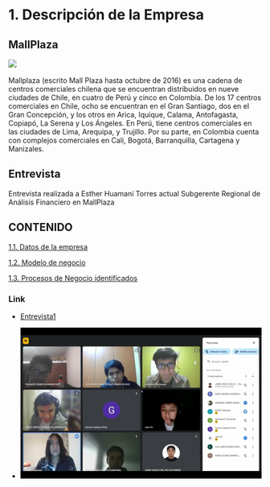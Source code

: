 # 1. Descripción de la Empresa 
## MallPlaza
<img src = "https://safecitying.com/wp-content/uploads/2023/08/mallplaza-entrada.png" withd="150" height="200">

Mallplaza (escrito Mall Plaza hasta octubre de 2016) es una cadena de centros comerciales chilena que se encuentran distribuidos en nueve ciudades de Chile, en cuatro de Perú y cinco en Colombia.
De los 17 centros comerciales en Chile, ocho se encuentran en el Gran Santiago, dos en el Gran Concepción, y los otros en Arica, Iquique, Calama, Antofagasta, Copiapó, La Serena y Los Ángeles. En Perú, tiene centros comerciales en las ciudades de Lima, Arequipa, y Trujillo. Por su parte, en Colombia cuenta con complejos comerciales en Cali, Bogotá, Barranquilla, Cartagena y Manizales.

## Entrevista
Entrevista realizada a Esther Huamaní Torres actual Subgerente Regional de Análisis Financiero en MallPlaza

## CONTENIDO
[1.1. Datos de la empresa](1.1/1.1.md)

[1.2. Modelo de negocio](1.2/1.2.md)

[1.3. Procesos de Negocio identificados](1.3/1.3.md)

### Link

- [Entrevista1](https://www.youtube.com/watch?v=JYxE4OHUHl8)

- ![Imagen Entrevista](Entrevista_imagen.jpg)
